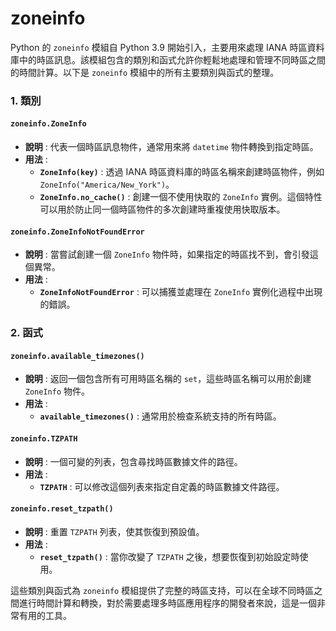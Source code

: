 # zoneinfo

Python 的 `zoneinfo` 模組自 Python 3.9 開始引入，主要用來處理 IANA 時區資料庫中的時區訊息。該模組包含的類別和函式允許你輕鬆地處理和管理不同時區之間的時間計算。以下是 `zoneinfo` 模組中的所有主要類別與函式的整理。

### 1. 類別

#### **`zoneinfo.ZoneInfo`**
- **說明** : 代表一個時區訊息物件，通常用來將 `datetime` 物件轉換到指定時區。
- **用法** :
  - **`ZoneInfo(key)`** : 透過 IANA 時區資料庫的時區名稱來創建時區物件，例如 `ZoneInfo("America/New_York")`。
  - **`ZoneInfo.no_cache()`** : 創建一個不使用快取的 `ZoneInfo` 實例。這個特性可以用於防止同一個時區物件的多次創建時重複使用快取版本。

#### **`zoneinfo.ZoneInfoNotFoundError`**
- **說明** : 當嘗試創建一個 `ZoneInfo` 物件時，如果指定的時區找不到，會引發這個異常。
- **用法** :
  - **`ZoneInfoNotFoundError`** : 可以捕獲並處理在 `ZoneInfo` 實例化過程中出現的錯誤。

### 2. 函式

#### **`zoneinfo.available_timezones()`**
- **說明** : 返回一個包含所有可用時區名稱的 `set`，這些時區名稱可以用於創建 `ZoneInfo` 物件。
- **用法** :
  - **`available_timezones()`** : 通常用於檢查系統支持的所有時區。

#### **`zoneinfo.TZPATH`**
- **說明** : 一個可變的列表，包含尋找時區數據文件的路徑。
- **用法** :
  - **`TZPATH`** : 可以修改這個列表來指定自定義的時區數據文件路徑。

#### **`zoneinfo.reset_tzpath()`**
- **說明** : 重置 `TZPATH` 列表，使其恢復到預設值。
- **用法** :
  - **`reset_tzpath()`** : 當你改變了 `TZPATH` 之後，想要恢復到初始設定時使用。

這些類別與函式為 `zoneinfo` 模組提供了完整的時區支持，可以在全球不同時區之間進行時間計算和轉換，對於需要處理多時區應用程序的開發者來說，這是一個非常有用的工具。